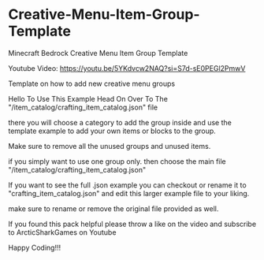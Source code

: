 # Creative-Menu-Item-Group-Template
Minecraft Bedrock Creative Menu Item Group Template

Youtube Video:
https://youtu.be/5YKdvcw2NAQ?si=S7d-sE0PEGl2PmwV

Template on how to add new creative menu groups


Hello To Use This Example Head On Over To The "/item_catalog/crafting_item_catalog.json" file

there you will choose a category to add the group inside and use the template example to add your own items or blocks to the group.

Make sure to remove all the unused groups and unused items.


if you simply want to use one group only. then choose the main file "/item_catalog/crafting_item_catalog.json" 


If you want to see the full .json example you can checkout or rename it to "crafting_item_catalog.json" and edit this larger example file to your liking. 

make sure to rename or remove the original file provided as well.


If you found this pack helpful please throw a like on the video and subscribe to ArcticSharkGames on Youtube

Happy Coding!!!
